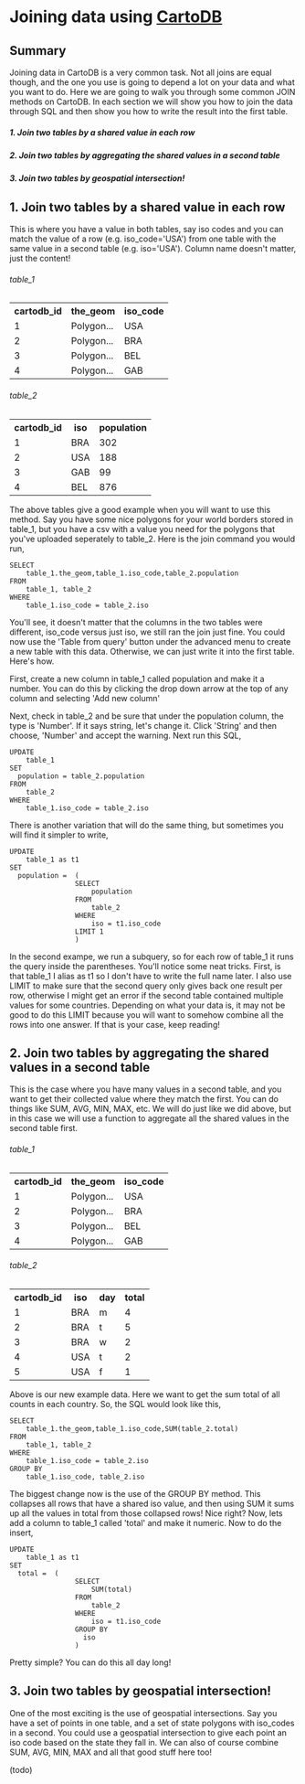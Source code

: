 Joining data using [CartoDB](http://cartodb.com)
== 

## Summary

Joining data in CartoDB is a very common task. Not all joins are equal though, and the one you use is going to depend a lot on your data and what you want to do. Here we are going to walk you through some common JOIN methods on CartoDB. In each section we will show you how to join the data through SQL and then show you how to write the result into the first table. 


##### 1. Join two tables by a shared value in each row

##### 2. Join two tables by aggregating the shared values in a second table

##### 3. Join two tables by geospatial intersection!

## 1. Join two tables by a shared value in each row

This is where you have a value in both tables, say iso codes and you can match the value of a row (e.g. iso_code='USA') from one table with the same value in a second table (e.g. iso='USA'). Column name doesn't matter, just the content!


<h6>table_1</h6>
<table>
    <tr>
        <th>cartodb_id</th>
        <th>the_geom</th>
        <th>iso_code</th>
    </tr>
    <tr>
        <td>1</td>
        <td>Polygon...</td>
        <td>USA</td>
    </tr>
    <tr>
        <td>2</td>
        <td>Polygon...</td>
        <td>BRA</td>
    </tr>
    <tr>
        <td>3</td>
        <td>Polygon...</td>
        <td>BEL</td>
    </tr>
    <tr>
        <td>4</td>
        <td>Polygon...</td>
        <td>GAB</td>
    </tr>
</table>

<h6>table_2</h6>
<table>
    <tr>
        <th>cartodb_id</th>
        <th>iso</th>
        <th>population</th>
    </tr>
    <tr>
        <td>1</td>
        <td>BRA</td>
        <td>302</td>
    </tr>
    <tr>
        <td>2</td>
        <td>USA</td>
        <td>188</td>
    </tr>
    <tr>
        <td>3</td>
        <td>GAB</td>
        <td>99</td>
    </tr>
    <tr>
        <td>4</td>
        <td>BEL</td>
        <td>876</td>
    </tr>
</table>


The above tables give a good example when you will want to use this method. Say you have some nice polygons for your world borders stored in table_1, but you have a csv with a value you need for the polygons that you've uploaded seperately to table_2. Here is the join command you would run,

    SELECT 
        table_1.the_geom,table_1.iso_code,table_2.population 
    FROM 
        table_1, table_2 
    WHERE 
        table_1.iso_code = table_2.iso

You'll see, it doesn't matter that the columns in the two tables were different, iso_code versus just iso, we still ran the join just fine. You could now use the 'Table from query' button under the advanced menu to create a new table with this data. Otherwise, we can just write it into the first table. Here's how.

First, create a new column in table_1 called population and make it a number. You can do this by clicking the drop down arrow at the top of any column and selecting 'Add new column'

Next, check in table_2 and be sure that under the population column, the type is 'Number'. If it says string, let's change it. Click 'String' and then choose, 'Number' and accept the warning. Next run this SQL,

    UPDATE 
        table_1
    SET 
      population = table_2.population 
    FROM 
        table_2 
    WHERE 
        table_1.iso_code = table_2.iso

There is another variation that will do the same thing, but sometimes you will find it simpler to write,

    UPDATE 
        table_1 as t1
    SET 
      population =  (
                    SELECT
                        population
                    FROM
                        table_2
                    WHERE
                        iso = t1.iso_code
                    LIMIT 1
                    )

In the second exampe, we run a subquery, so for each row of table_1 it runs the query inside the parentheses. You'll notice some neat tricks. First, is that table_1 I alias as t1 so I don't have to write the full name later. I also use LIMIT to make sure that the second query only gives back one result per row, otherwise I might get an error if the second table contained multiple values for some countries. Depending on what your data is, it may not be good to do this LIMIT because you will want to somehow combine all the rows into one answer. If that is your case, keep reading!

## 2. Join two tables by aggregating the shared values in a second table

This is the case where you have many values in a second table, and you want to get their collected value where they match the first. You can do things like SUM, AVG, MIN, MAX, etc. We will do just like we did above, but in this case we will use a function to aggregate all the shared values in the second table first. 


<h6>table_1</h6>
<table>
    <tr>
        <th>cartodb_id</th>
        <th>the_geom</th>
        <th>iso_code</th>
    </tr>
    <tr>
        <td>1</td>
        <td>Polygon...</td>
        <td>USA</td>
    </tr>
    <tr>
        <td>2</td>
        <td>Polygon...</td>
        <td>BRA</td>
    </tr>
    <tr>
        <td>3</td>
        <td>Polygon...</td>
        <td>BEL</td>
    </tr>
    <tr>
        <td>4</td>
        <td>Polygon...</td>
        <td>GAB</td>
    </tr>
</table>

<h6>table_2</h6>
<table>
    <tr>
        <th>cartodb_id</th>
        <th>iso</th>
        <th>day</th>
        <th>total</th>
    </tr>
    <tr>
        <td>1</td>
        <td>BRA</td>
        <td>m</td>
        <td>4</td>
    </tr>
    <tr>
        <td>2</td>
        <td>BRA</td>
        <td>t</td>
        <td>5</td>
    </tr>
    <tr>
        <td>3</td>
        <td>BRA</td>
        <td>w</td>
        <td>2</td>
    </tr>
    <tr>
        <td>4</td>
        <td>USA</td>
        <td>t</td>
        <td>2</td>
    </tr>
    <tr>
        <td>5</td>
        <td>USA</td>
        <td>f</td>
        <td>1</td>
    </tr>
</table>


Above is our new example data. Here we want to get the sum total of all counts in each country. So, the SQL would look like this,

    SELECT 
        table_1.the_geom,table_1.iso_code,SUM(table_2.total) 
    FROM 
        table_1, table_2 
    WHERE 
        table_1.iso_code = table_2.iso
    GROUP BY
        table_1.iso_code, table_2.iso

The biggest change now is the use of the GROUP BY method. This collapses all rows that have a shared iso value, and then using SUM it sums up all the values in total from those collapsed rows! Nice right? Now, lets add a column to table_1 called 'total' and make it numeric. Now to do the insert, 


    UPDATE 
        table_1 as t1
    SET 
      total =  (
                    SELECT
                        SUM(total)
                    FROM
                        table_2
                    WHERE
                        iso = t1.iso_code
                    GROUP BY 
                      iso
                    )

Pretty simple? You can do this all day long!

## 3. Join two tables by geospatial intersection!

One of the most exciting is the use of geospatial intersections. Say you have a set of points in one table, and a set of state polygons with iso_codes in a second. You could use a geospatial intersection to give each point an iso code based on the state they fall in. We can also of course combine SUM, AVG, MIN, MAX and all that good stuff here too!

(todo)
